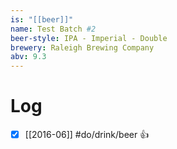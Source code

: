 ```yaml
---
is: "[[beer]]"
name: Test Batch #2
beer-style: IPA - Imperial - Double
brewery: Raleigh Brewing Company
abv: 9.3
---
```

# Log
- [x] [[2016-06]] #do/drink/beer 👍

